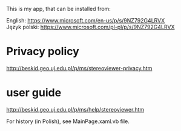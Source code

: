 
 This is my app, that can be installed from:

 English: https://www.microsoft.com/en-us/p/s/9NZ792G4LRVX  <br />
 Język polski: https://www.microsoft.com/pl-pl/p/s/9NZ792G4LRVX

# Privacy policy
 http://beskid.geo.uj.edu.pl/p/ms/stereoviewer-privacy.htm

# user guide
 http://beskid.geo.uj.edu.pl/p/ms/help/stereoviewer.htm



 For history (in Polish), see MainPage.xaml.vb file.